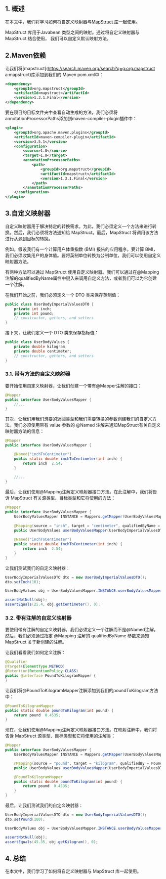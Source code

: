## 1. 概述

在本文中，我们将学习如何将自定义映射器与[MapStruct 库](https://www.baeldung.com/mapstruct)一起使用。

MapStruct 库用于Javabean 类型之间的映射。通过将自定义映射器与 MapStruct 结合使用， 我们可以自定义默认映射方法。

## 2.Maven依赖

让我们将[mapstruct](https://search.maven.org/search?q=g:org.mapstruct a:mapstruct)库添加到我们的 Maven pom.xml中：

```xml
<dependency>
    <groupId>org.mapstruct</groupId>
    <artifactId>mapstruct</artifactId>
    <version>1.3.1.Final</version> 
</dependency>
```

要在项目的目标文件夹中查看自动生成的方法，我们必须将annotationProcessorPaths添加到maven-compiler-plugin插件中：

```xml
<plugin>
    <groupId>org.apache.maven.plugins</groupId>
    <artifactId>maven-compiler-plugin</artifactId>
    <version>3.5.1</version>
    <configuration>
        <source>1.8</source>
        <target>1.8</target>
        <annotationProcessorPaths>
            <path>
                <groupId>org.mapstruct</groupId>
                <artifactId>mapstruct</artifactId>
                <version>1.3.1.Final</version>
            </path>
        </annotationProcessorPaths>
    </configuration>
</plugin>
```

## 3.自定义映射器

自定义映射器用于解决特定的转换需求。为此，我们必须定义一个方法来进行转换。然后，我们必须将方法通知给 MapStruct。最后，MapStruct 将调用该方法进行从源到目标的转换。

例如，假设我们有一个计算用户体重指数 (BMI) 报告的应用程序。要计算 BMI，我们必须收集用户的身体值。要将英制单位转换为公制单位，我们可以使用自定义映射器方法。

有两种方法可以通过 MapStruct 使用自定义映射器。我们可以通过在@Mapping注解的qualifiedByName属性中键入来调用自定义方法，或者我们可以为它创建一个注解。

在我们开始之前，我们必须定义一个 DTO 类来保存英制值：

```java
public class UserBodyImperialValuesDTO {
    private int inch;
    private int pound;
    // constructor, getters, and setters
}
```

接下来，让我们定义一个 DTO 类来保存指标值：

```java
public class UserBodyValues {
    private double kilogram;
    private double centimeter;
    // constructor, getters, and setters
}
```

### 3.1. 带有方法的自定义映射器

要开始使用自定义映射器，让我们创建一个带有@Mapper注解的接口：

```java
@Mapper 
public interface UserBodyValuesMapper {
    //...
}
```

其次，让我们用我们想要的返回类型和我们需要转换的参数创建我们的自定义方法。我们必须使用带有 value 参数的 @Named 注解来通知MapStruct有关自定义映射器方法的信息：

```java
@Mapper
public interface UserBodyValuesMapper {

    @Named("inchToCentimeter")
    public static double inchToCentimeter(int inch) {
        return inch  2.54;
    }
 
    //...
}
```

最后，让我们使用@Mapping注解定义映射器接口方法。在此注解中，我们将告诉 MapStruct 有关源类型、目标类型和它将使用的方法：

```java
@Mapper
public interface UserBodyValuesMapper {
    UserBodyValuesMapper INSTANCE = Mappers.getMapper(UserBodyValuesMapper.class);
    
    @Mapping(source = "inch", target = "centimeter", qualifiedByName = "inchToCentimeter")
    public UserBodyValues userBodyValuesMapper(UserBodyImperialValuesDTO dto);
    
    @Named("inchToCentimeter") 
    public static double inchToCentimeter(int inch) { 
        return inch  2.54; 
    }
}
```

让我们测试我们的自定义映射器：

```java
UserBodyImperialValuesDTO dto = new UserBodyImperialValuesDTO();
dto.setInch(10);

UserBodyValues obj = UserBodyValuesMapper.INSTANCE.userBodyValuesMapper(dto);

assertNotNull(obj);
assertEquals(25.4, obj.getCentimeter(), 0);

```

### 3.2. 带有注解的自定义映射器

要使用带有注解的自定义映射器，我们必须定义一个注解而不是@Named注解。然后，我们必须通过指定 @Mapping 注解的 qualifiedByName 参数来通知 MapStruct 关于新创建的注解。

让我们看看我们如何定义注解：

```java
@Qualifier
@Target(ElementType.METHOD)
@Retention(RetentionPolicy.CLASS)
public @interface PoundToKilogramMapper {
}
```

让我们将@PoundToKilogramMapper注解添加到我们的poundToKilogram方法中：

```java
@PoundToKilogramMapper
public static double poundToKilogram(int pound) {
    return pound  0.4535;
}

```

现在，让我们使用@Mapping注解定义映射器接口方法。在映射注解中，我们将告诉 MapStruct 源类型、目标类型和它将使用的注解类：

```java
@Mapper
public interface UserBodyValuesMapper {
    UserBodyValuesMapper INSTANCE = Mappers.getMapper(UserBodyValuesMapper.class);

    @Mapping(source = "pound", target = "kilogram", qualifiedBy = PoundToKilogramMapper.class)
    public UserBodyValues userBodyValuesMapper(UserBodyImperialValuesDTO dto);

    @PoundToKilogramMapper
    public static double poundToKilogram(int pound) {
        return pound  0.4535;
    }
}
```

最后，让我们测试我们的自定义映射器：

```java
UserBodyImperialValuesDTO dto = new UserBodyImperialValuesDTO();
dto.setPound(100);

UserBodyValues obj = UserBodyValuesMapper.INSTANCE.userBodyValuesMapper(dto);

assertNotNull(obj);
assertEquals(45.35, obj.getKilogram(), 0);

```

## 4. 总结

在本文中，我们学习了如何将自定义映射器与 MapStruct 库一起使用。